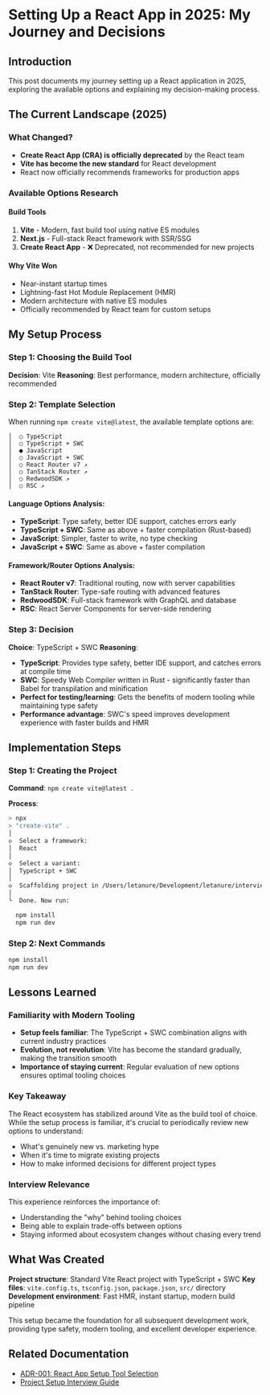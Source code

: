 # Setting Up a React App in 2025: My Journey and Decisions

## Introduction

This post documents my journey setting up a React application in 2025, exploring the available options and explaining my decision-making process.

## The Current Landscape (2025)

### What Changed?

- **Create React App (CRA) is officially deprecated** by the React team
- **Vite has become the new standard** for React development
- React now officially recommends frameworks for production apps

### Available Options Research

#### Build Tools

1. **Vite** - Modern, fast build tool using native ES modules
2. **Next.js** - Full-stack React framework with SSR/SSG
3. **Create React App** - ❌ Deprecated, not recommended for new projects

#### Why Vite Won

- Near-instant startup times
- Lightning-fast Hot Module Replacement (HMR)
- Modern architecture with native ES modules
- Officially recommended by React team for custom setups

## My Setup Process

### Step 1: Choosing the Build Tool

**Decision**: Vite
**Reasoning**: Best performance, modern architecture, officially recommended

### Step 2: Template Selection

When running `npm create vite@latest`, the available template options are:

```
│  ○ TypeScript
│  ○ TypeScript + SWC
│  ● JavaScript
│  ○ JavaScript + SWC
│  ○ React Router v7 ↗
│  ○ TanStack Router ↗
│  ○ RedwoodSDK ↗
│  ○ RSC ↗
```

#### Language Options Analysis:

- **TypeScript**: Type safety, better IDE support, catches errors early
- **TypeScript + SWC**: Same as above + faster compilation (Rust-based)
- **JavaScript**: Simpler, faster to write, no type checking
- **JavaScript + SWC**: Same as above + faster compilation

#### Framework/Router Options Analysis:

- **React Router v7**: Traditional routing, now with server capabilities
- **TanStack Router**: Type-safe routing with advanced features
- **RedwoodSDK**: Full-stack framework with GraphQL and database
- **RSC**: React Server Components for server-side rendering

### Step 3: Decision

**Choice**: TypeScript + SWC
**Reasoning**:

- **TypeScript**: Provides type safety, better IDE support, and catches errors at compile time
- **SWC**: Speedy Web Compiler written in Rust - significantly faster than Babel for transpilation and minification
- **Perfect for testing/learning**: Gets the benefits of modern tooling while maintaining type safety
- **Performance advantage**: SWC's speed improves development experience with faster builds and HMR

## Implementation Steps

### Step 1: Creating the Project

**Command**: `npm create vite@latest .`

**Process**:
```bash
> npx
> "create-vite" .
│
◇  Select a framework:
│  React
│
◇  Select a variant:
│  TypeScript + SWC
│
◇  Scaffolding project in /Users/letanure/Development/letanure/interview-training...
│
└  Done. Now run:

  npm install
  npm run dev
```

### Step 2: Next Commands

```bash
npm install
npm run dev
```

## Lessons Learned

### Familiarity with Modern Tooling
- **Setup feels familiar**: The TypeScript + SWC combination aligns with current industry practices
- **Evolution, not revolution**: Vite has become the standard gradually, making the transition smooth
- **Importance of staying current**: Regular evaluation of new options ensures optimal tooling choices

### Key Takeaway
The React ecosystem has stabilized around Vite as the build tool of choice. While the setup process is familiar, it's crucial to periodically review new options to understand:
- What's genuinely new vs. marketing hype
- When it's time to migrate existing projects
- How to make informed decisions for different project types

### Interview Relevance
This experience reinforces the importance of:
- Understanding the "why" behind tooling choices
- Being able to explain trade-offs between options
- Staying informed about ecosystem changes without chasing every trend

## What Was Created

**Project structure**: Standard Vite React project with TypeScript + SWC
**Key files**: `vite.config.ts`, `tsconfig.json`, `package.json`, `src/` directory
**Development environment**: Fast HMR, instant startup, modern build pipeline

This setup became the foundation for all subsequent development work, providing type safety, modern tooling, and excellent developer experience.

## Related Documentation
- [ADR-001: React App Setup Tool Selection](./adr.md)
- [Project Setup Interview Guide](./interview-guide.md)
